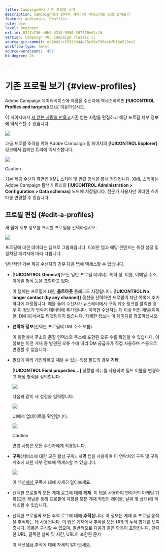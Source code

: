```yaml
---
title: Campaign에서 기존 프로필 보기
description: Campaign에서 연락처 데이터에 액세스하는 방법 알아보기
feature: Audiences, Profiles
role: User
level: Beginner
exl-id: 03f7a736-e0b9-4216-9550-507f10e6fcf6
version: Campaign v8, Campaign Classic v7
source-git-commit: ec1b41ccf532b044e75c69e795eabfb19a523ec2
workflow-type: tm+mt
source-wordcount: '452'
ht-degree: 2%

---
```


# 기존 프로필 보기 {#view-profiles}

Adobe Campaign 데이터베이스에 저장된 수신자에 액세스하려면 **[!UICONTROL Profiles and targets]**(으)로 이동하십시오.

이 페이지에서 [새 받는 사람을 만들고](create-profiles.md)기존 받는 사람을 편집하고 해당 프로필 세부 정보에 액세스할 수 있습니다.

![](assets/profiles-and-targets.png)

고급 프로필 조작을 위해 Adobe Campaign 홈 페이지의 **[!UICONTROL Explorer]** 링크에서 캠페인 트리에 액세스합니다.

![](assets/recipients-in-explorer.png)


>[!CAUTION]
>
>기본 제공 수신자 화면은 XML 스키마 및 관련 양식을 통해 정의됩니다. XML 스키마는 Adobe Campaign 탐색기 트리의 **[!UICONTROL Administration > Configuration > Data schemas]** 노드에 저장됩니다. 전문가 사용자만 이러한 스키마를 변경할 수 있습니다.
>

## 프로필 편집 {#edit-a-profiles}

새 탭에 세부 정보를 표시할 프로필을 선택하십시오.

![](assets/edit-a-profile.png)

프로필에 대한 데이터는 탭으로 그룹화됩니다. 이러한 탭과 해당 콘텐츠는 특정 설정 및 설치된 패키지에 따라 다릅니다.

일반적인 기본 제공 수신자의 경우 다음 탭에 액세스할 수 있습니다.

* **[!UICONTROL General]**(모든 일반 프로필 데이터). 특히 성, 이름, 이메일 주소, 이메일 형식 등을 포함하고 있다.

  이 탭에는 프로필에 대한 **옵트아웃** 플래그도 저장됩니다. **[!UICONTROL No longer contact (by any channel)]** 옵션을 선택하면 프로필이 차단 목록에 추가하다에 저장됩니다. 예를 들어 수신자가 뉴스레터에서 구독 취소 링크를 클릭한 경우 이 정보가 연락처 데이터에 추가됩니다. 이러한 수신자는 더 이상 어떤 채널(이메일, DM 등)에서도 타겟팅되지 않습니다. 자세한 정보는 이 [페이지](../send/quarantines.md)를 참조하십시오.

* **연락처 정보**(선택한 프로필의 DM 주소 포함).

  이 화면에서 주소의 품질 인덱스와 주소에 포함된 오류 수를 확인할 수 있습니다. 이 정보는 이전 게재 중 발견된 오류 수에 따라 DM 공급자가 직접 사용하며 수동으로 변경할 수 없습니다.

* 필요에 따라 개인화하고 채울 수 있는 특정 필드의 경우 **기타**.

  **[!UICONTROL Field properties…]** 상황별 메뉴를 사용하여 필드 이름을 변경하고 해당 형식을 정의합니다.

  ![](assets/other-tab-field-properties.png)

  다음과 같이 새 설정을 입력합니다.

  ![](assets/change-field-properties.png)

  UI에서 업데이트를 확인합니다.

  ![](assets/other-tab-updated.png)


  >[!CAUTION]
  >변경 사항은 모든 수신자에게 적용됩니다.
  >


* **구독**(서비스에 대한 모든 활성 구독). **내역** 탭을 사용하여 이 연락처의 구독 및 구독 취소에 대한 세부 정보에 액세스할 수 있습니다.

  ![](assets/subscription-tab.png)

  이 섹션[에서 ](../start/subscriptions.md)구독에 대해 자세히 알아보세요.

* 선택한 프로필의 모든 게재 로그에 대해 **게재**. 이 탭을 사용하여 연락처의 마케팅 기록(모든 채널을 통해 프로필에 지정된 모든 게재 작업의 레이블, 날짜 및 상태)에 액세스할 수 있습니다.


* 선택한 프로필의 모든 추적 로그에 대해 **추적**&#x200B;합니다. 이 정보는 게재 후 프로필 동작을 추적하는 데 사용됩니다. 이 탭은 게재에서 추적된 모든 URL의 누적 합계를 보여줍니다. 목록은 구성할 수 있으며, 일반적으로 다음과 같은 항목이 포함됩니다. 클릭한 URL, 클릭한 날짜 및 시간, URL이 포함된 문서

  이 섹션[에서 ](../start/tracking.md) 추적에 대해 자세히 알아보세요.
